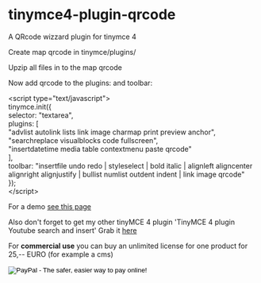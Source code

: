 tinymce4-plugin-qrcode
======================

A QRcode wizzard plugin for tinymce 4

Create map qrcode in tinymce/plugins/

Upzip all files in to the map qrcode

Now add qrcode to the plugins: and toolbar:

&lt;script type=&quot;text/javascript&quot;&gt;<br/>tinymce.init({<br/>    selector: &quot;textarea&quot;,<br/>    plugins: [<br/>        &quot;advlist autolink lists link image charmap print preview anchor&quot;,<br/>        &quot;searchreplace visualblocks code fullscreen&quot;,<br/>        &quot;insertdatetime media table contextmenu paste qrcode&quot;<br/>    ],<br/>    toolbar: &quot;insertfile undo redo | styleselect | bold italic | alignleft aligncenter alignright alignjustify | bullist numlist outdent indent | link image qrcode&quot;<br/>});<br/>&lt;/script&gt;

For a demo <a href="http://www.cfcms.nl/tinymce-youtube/index.html#demo">see this page</a>

Also don't forget to get my other tinyMCE 4 plugin 'TinyMCE 4 plugin Youtube search and insert'
Grab it <a href="http://codecanyon.net/item/tinymce-4-plugin-youtube-search-and-insert/5495575?ref=ceasar">here</a>

For <b>commercial use</b> you can buy an unlimited license for one product for 25,-- EURO (for example a cms)

<form action="https://www.paypal.com/cgi-bin/webscr" method="post" target="_top">
<input type="hidden" name="cmd" value="_s-xclick">
<input type="hidden" name="hosted_button_id" value="UP9CAH952MAFA">
<input type="image" src="https://www.paypalobjects.com/en_US/i/btn/btn_buynowCC_LG.gif" border="0" name="submit" alt="PayPal - The safer, easier way to pay online!">
<img alt="" border="0" src="https://www.paypalobjects.com/nl_NL/i/scr/pixel.gif" width="1" height="1">
</form>
